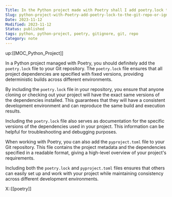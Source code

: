 ```yaml
---
Title: In the Python project made with Poetry shall I add poetry.lock to the git repo or ignore it?
Slug: python-project-with-Poetry-add-poetry-lock-to-the-git-repo-or-ignore-it
Date: 2023-11-12
Modified: 2023-11-12
Status: published
tags: python, python-project, poetry, gitignore, git, repo
Category: note
---
```

up:[[MOC_Python_Project]]

In a Python project managed with Poetry, you should definitely add the `poetry.lock` file to your Git repository. The `poetry.lock` file ensures that all project dependencies are specified with fixed versions, providing deterministic builds across different environments.

By including the `poetry.lock` file in your repository, you ensure that anyone cloning or checking out your project will have the exact same versions of the dependencies installed. This guarantees that they will have a consistent development environment and can reproduce the same build and execution results.

Including the `poetry.lock` file also serves as documentation for the specific versions of the dependencies used in your project. This information can be helpful for troubleshooting and debugging purposes.

When working with Poetry, you can also add the `pyproject.toml` file to your Git repository. This file contains the project metadata and the dependencies specified in a readable format, giving a high-level overview of your project's requirements.

Including both the `poetry.lock` and `pyproject.toml` files ensures that others can easily set up and work with your project while maintaining consistency across different development environments.

X::[[poetry]]
